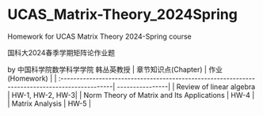 # UCAS_Matrix-Theory_2024Spring
Homework for UCAS Matrix Theory 2024-Spring course

国科大2024春季学期矩阵论作业题 

by 中国科学院数学科学学院 韩丛英教授
| 章节知识点(Chapter)                                                                            | 作业(Homework)  | 
| :----------------------------------------------------------------------------------------------| ----------------| 
| Review of linear algebra                                                                       | HW-1, HW-2, HW-3| 
| Norm Theory of Matrix and Its Applications                                                     | HW-4            | 
| Matrix Analysis                                                                                | HW-5            | 
